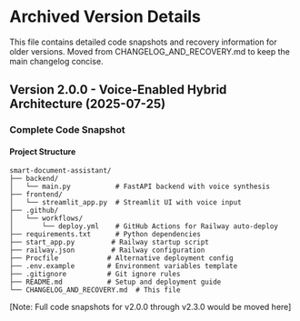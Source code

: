 # Archived Version Details

This file contains detailed code snapshots and recovery information for older versions.
Moved from CHANGELOG_AND_RECOVERY.md to keep the main changelog concise.

## Version 2.0.0 - Voice-Enabled Hybrid Architecture (2025-07-25)

### Complete Code Snapshot

#### Project Structure
```
smart-document-assistant/
├── backend/
│   └── main.py           # FastAPI backend with voice synthesis
├── frontend/
│   └── streamlit_app.py  # Streamlit UI with voice input
├── .github/
│   └── workflows/
│       └── deploy.yml    # GitHub Actions for Railway auto-deploy
├── requirements.txt      # Python dependencies
├── start_app.py         # Railway startup script
├── railway.json         # Railway configuration
├── Procfile            # Alternative deployment config
├── .env.example        # Environment variables template
├── .gitignore          # Git ignore rules
├── README.md           # Setup and deployment guide
└── CHANGELOG_AND_RECOVERY.md  # This file
```

[Note: Full code snapshots for v2.0.0 through v2.3.0 would be moved here]